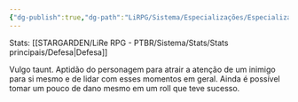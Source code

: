```yaml
---
{"dg-publish":true,"dg-path":"LiRPG/Sistema/Especializações/Especializações existentes/Provocação.md","permalink":"/li-rpg/sistema/especializacoes/especializacoes-existentes/provocacao/","created":"2025-01-11T01:32:05.513-03:00","updated":"2025-01-12T02:34:59.025-03:00"}
---
```



Stats: [[STARGARDEN/LiRe RPG - PTBR/Sistema/Stats/Stats principais/Defesa\|Defesa]]

Vulgo taunt. Aptidão do personagem para atrair a atenção de um inimigo para si mesmo e de lidar com esses momentos em geral. Ainda é possível tomar um pouco de dano mesmo em um roll que teve sucesso.
